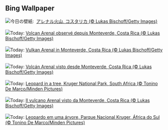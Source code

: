 ## Bing Wallpaper
![](https://www.bing.com/th?id=OHR.ArenalCostaRica_JA-JP1112345495_UHD.jpg&w=1000)今日の壁紙: &nbsp;[アレナル火山, コスタリカ (© Lukas Bischoff/Getty Images)](https://www.bing.com/th?id=OHR.ArenalCostaRica_JA-JP1112345495_UHD.jpg)
<br><br/>
![](https://www.bing.com/th?id=OHR.ArenalCostaRica_FR-FR6380413439_UHD.jpg&w=1000)Today: [Volcan Arenal observé depuis Monteverde, Costa Rica (© Lukas Bischoff/Getty Images)](https://www.bing.com/th?id=OHR.ArenalCostaRica_FR-FR6380413439_UHD.jpg)
<br><br/>
![](https://www.bing.com/th?id=OHR.ArenalCostaRica_DE-DE6048833504_UHD.jpg&w=1000)Today: [Vulkan Arenal in Monteverde, Costa Rica (© Lukas Bischoff/Getty Images)](https://www.bing.com/th?id=OHR.ArenalCostaRica_DE-DE6048833504_UHD.jpg)
<br><br/>
![](https://www.bing.com/th?id=OHR.ArenalCostaRica_ES-ES6180859689_UHD.jpg&w=1000)Today: [Volcán Arenal visto desde Monteverde, Costa Rica (© Lukas Bischoff/Getty Images)](https://www.bing.com/th?id=OHR.ArenalCostaRica_ES-ES6180859689_UHD.jpg)
<br><br/>
![](https://www.bing.com/th?id=OHR.KrugerLeopard_EN-GB7548648267_UHD.jpg&w=1000)Today: [Leopard in a tree, Kruger National Park, South Africa (© Tonino De Marco/Minden Pictures)](https://www.bing.com/th?id=OHR.KrugerLeopard_EN-GB7548648267_UHD.jpg)
<br><br/>
![](https://www.bing.com/th?id=OHR.ArenalCostaRica_IT-IT1610887300_UHD.jpg&w=1000)Today: [Il vulcano Arenal visto da Monteverde, Costa Rica (© Lukas Bischoff/Getty Images)](https://www.bing.com/th?id=OHR.ArenalCostaRica_IT-IT1610887300_UHD.jpg)
<br><br/>
![](https://www.bing.com/th?id=OHR.KrugerLeopard_PT-BR1839115082_UHD.jpg&w=1000)Today: [Leopardo em uma árvore, Parque Nacional Kruger, África do Sul (© Tonino De Marco/Minden Pictures)](https://www.bing.com/th?id=OHR.KrugerLeopard_PT-BR1839115082_UHD.jpg)
<br><br/>

